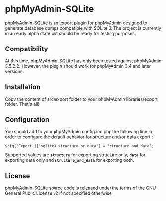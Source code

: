 phpMyAdmin-SQLite
=================

phpMyAdmin-SQLite is an export plugin for phpMyAdmin designed to generate database dumps compatible with SQLite 3.
The project is currently in an early alpha state but should be ready for testing purposes.

Compatibility
-------------

At this time, phpMyAdmin-SQLite has only been tested against phpMyAdmin 3.5.2.2.
However, the plugin should work for phpMyAdmin 3.4 and later versions.

Installation
------------

Copy the content of src/export folder to your phpMyAdmin libraries/export folder.
That's all!

Configuration
-------------

You should add to your phpMyAdmin config.inc.php the following line in order to configure the default behavior for structure and/or data export :

`$cfg['Export']['sqlite3_structure_or_data'] = 'structure_and_data';`

Supported values are **`structure`** for exporting structure only, **`data`** for exporting data only and  **`structure_and_data`** for exporting both.

License
-------

phpMyAdmin-SQLite source code is released under the terms of the GNU General Public License v2 if not specified otherwise.
